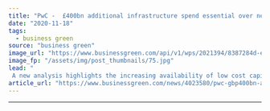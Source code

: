 ```yaml
---
title: "PwC -  £400bn additional infrastructure spend essential over next decade to reach Net Zero goal"
date: "2020-11-18"
tags: 
  - business green
source: "business green"
image_url: "https://www.businessgreen.com/api/v1/wps/2021394/8387284d-ec3c-4c58-8ebb-36c04479a414/4/offshore-wind-farm-185x114.jpg"
image_fp: "/assets/img/post_thumbnails/75.jpg"
lead: "
 A new analysis highlights the increasing availability of low cost capital for net zero technology and infrastructure, but calls for a clearer policy framework to attract it ..."
article_url: "https://www.businessgreen.com/news/4023580/pwc-gbp400bn-additional-infrastructure-spend-essential-decade-reach-net-zero-goal"
---
```


---
